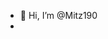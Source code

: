 - 👋 Hi, I’m @Mitz190
- 
<!---
Mitz190/Mitz190 is a ✨ special ✨ repository because its `README.md` (this file) appears on your GitHub profile.
You can click the Preview link to take a look at your changes.
--->
